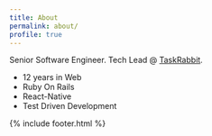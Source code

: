 ```yaml
---
title: About
permalink: about/
profile: true
---
```


Senior Software Engineer. Tech Lead @ [TaskRabbit](https://www.taskrabbit.com).

* 12 years in Web
* Ruby On Rails
* React-Native
* Test Driven Development

{% include footer.html %}
